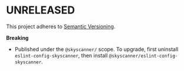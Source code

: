 # UNRELEASED

This project adheres to [Semantic Versioning](http://semver.org/).

**Breaking**

- Published under the `@skyscanner/` scope. To upgrade, first uninstall `eslint-config-skyscanner`, then install `@skyscanner/eslint-config-skyscanner`.
